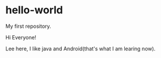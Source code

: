 # hello-world
My first repository.

Hi Everyone!

Lee here, I like java and Android(that's what I am learing now).
